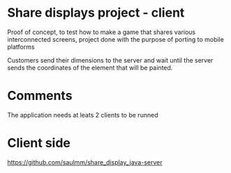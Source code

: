 Share displays project - client
=============================

Proof of concept, to test how to make a game that shares various interconnected screens, project done with the purpose of porting to mobile platforms

Customers send their dimensions to the server and wait until the server sends the coordinates of the element that will be painted.

Comments 
========
The application needs at leats 2 clients to be runned

Client side 
=========================
https://github.com/saulmm/share_display_java-server

